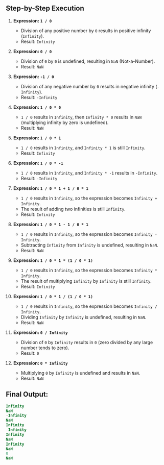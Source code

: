 ## Step-by-Step Execution

1. **Expression: `1 / 0`**
   - Division of any positive number by `0` results in positive infinity (`Infinity`).
   - Result: `Infinity`

2. **Expression: `0 / 0`**
   - Division of `0` by `0` is undefined, resulting in `NaN` (Not-a-Number).
   - Result: `NaN`

3. **Expression: `-1 / 0`**
   - Division of any negative number by `0` results in negative infinity (`-Infinity`).
   - Result: `-Infinity`

4. **Expression: `1 / 0 * 0`**
   - `1 / 0` results in `Infinity`, then `Infinity * 0` results in `NaN` (multiplying infinity by zero is undefined).
   - Result: `NaN`

5. **Expression: `1 / 0 * 1`**
   - `1 / 0` results in `Infinity`, and `Infinity * 1` is still `Infinity`.
   - Result: `Infinity`

6. **Expression: `1 / 0 * -1`**
   - `1 / 0` results in `Infinity`, and `Infinity * -1` results in `-Infinity`.
   - Result: `-Infinity`

7. **Expression: `1 / 0 * 1 + 1 / 0 * 1`**
   - `1 / 0` results in `Infinity`, so the expression becomes `Infinity + Infinity`.
   - The result of adding two infinities is still `Infinity`.
   - Result: `Infinity`

8. **Expression: `1 / 0 * 1 - 1 / 0 * 1`**
   - `1 / 0` results in `Infinity`, so the expression becomes `Infinity - Infinity`.
   - Subtracting `Infinity` from `Infinity` is undefined, resulting in `NaN`.
   - Result: `NaN`

9. **Expression: `1 / 0 * 1 * (1 / 0 * 1)`**
   - `1 / 0` results in `Infinity`, so the expression becomes `Infinity * Infinity`.
   - The result of multiplying `Infinity` by `Infinity` is still `Infinity`.
   - Result: `Infinity`

10. **Expression: `1 / 0 * 1 / (1 / 0 * 1)`**
    - `1 / 0` results in `Infinity`, so the expression becomes `Infinity / Infinity`.
    - Dividing `Infinity` by `Infinity` is undefined, resulting in `NaN`.
    - Result: `NaN`

11. **Expression: `0 / Infinity`**
    - Division of `0` by `Infinity` results in `0` (zero divided by any large number tends to zero).
    - Result: `0`

12. **Expression: `0 * Infinity`**
    - Multiplying `0` by `Infinity` is undefined and results in `NaN`.
    - Result: `NaN`

## Final Output:
```js
Infinity
NaN
-Infinity
NaN
Infinity
-Infinity
Infinity
NaN
Infinity
NaN
0
NaN

